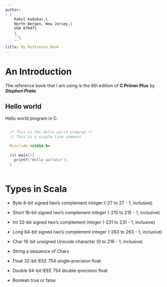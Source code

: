 ```yaml
---
author:
- |
    Rahul Kadukar,\
    North Bergen, New Jersey,\
    USA 07047\
    \
    ``\
    ``
title: My Reference Book
...
```


An Introduction
===============

The reference book that I am using is the 6th edition of **C Primer
Plus** by ***Stephen Prata***.

Hello world
-----------

Hello world program in C.

``` {.c title="Hello" world="" program="" language="C"}
  
  /* This is the Hello world program */
  // This is a single line comment

  #include <stdio.h>
  
  int main(){
    printf("Hello world\n");
  }
  
```

Types in Scala
==============

-   Byte 8-bit signed two’s complement integer (-27 to 27 -
    1, inclusive)

-   Short 16-bit signed two’s complement integer (-215 to 215 -
    1, inclusive)

-   Int 32-bit signed two’s complement integer (-231 to 231 -
    1, inclusive)

-   Long 64-bit signed two’s complement integer (-263 to 263 -
    1, inclusive)

-   Char 16-bit unsigned Unicode character (0 to 216 - 1, inclusive)

-   String a sequence of Chars

-   Float 32-bit IEEE 754 single-precision float

-   Double 64-bit IEEE 754 double-precision float

-   Boolean true or false
